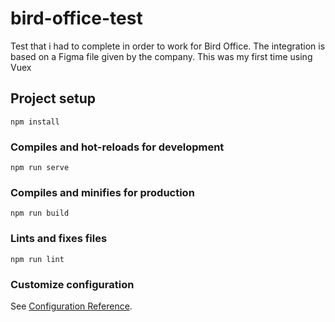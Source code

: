 # bird-office-test

Test that i had to complete in order to work for Bird Office. The integration is based on a Figma file given by the company.
This was my first time using Vuex

## Project setup
```
npm install
```

### Compiles and hot-reloads for development
```
npm run serve
```

### Compiles and minifies for production
```
npm run build
```

### Lints and fixes files
```
npm run lint
```

### Customize configuration
See [Configuration Reference](https://cli.vuejs.org/config/).
